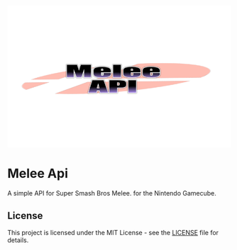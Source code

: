 ![Melee Api](/static/MeleeAPI_logo.png)

# Melee Api

A simple API for Super Smash Bros Melee. for the Nintendo Gamecube.

## License

This project is licensed under the MIT License - see the [LICENSE](LICENSE) file for details.

